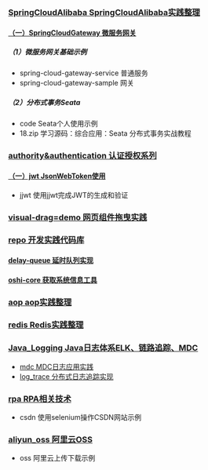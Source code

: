 ### [SpringCloudAlibaba SpringCloudAlibaba实践整理](https://github.com/TheOctopus3430/CodeHub/tree/main/SpringCloudAlibaba)
#### [（一）SpringCloudGateway  微服务网关](https://github.com/TheOctopus3430/CodeHub/tree/main/SpringCloudAlibaba/SpringCloudGateway)
##### （1）微服务网关基础示例 
* spring-cloud-gateway-service  普通服务
* spring-cloud-gateway-sample  网关

##### （2）分布式事务Seata 
* code Seata个人使用示例
* 18.zip  学习源码：综合应用：Seata 分布式事务实战教程


### [authority&authentication  认证授权系列]()
#### [（一）jwt JsonWebToken使用](https://github.com/TheOctopus3430/CodeHub/tree/main/authority&authentication/jwt)
* jjwt  使用jjwt完成JWT的生成和验证


### [visual-drag=demo  网页组件拖曳实践]()

### [repo  开发实践代码库]()
#### [delay-queue  延时队列实现]()
#### [oshi-core  获取系统信息工具]()



### [aop  aop实践整理]()



### [redis  Redis实践整理]()

### [Java_Logging Java日志体系ELK、链路追踪、MDC]()
* [mdc  MDC日志应用实践](https://github.com/TheOctopus3430/CodeHub/tree/main/Java_Logging/mdc)
* [log_trace  分布式日志追踪实现](https://github.com/TheOctopus3430/CodeHub/tree/main/Java_Logging/log_trace)


### [rpa RPA相关技术]()
* csdn  使用selenium操作CSDN网站示例


### [aliyun_oss 阿里云OSS]()
* oss 阿里云上传下载示例



